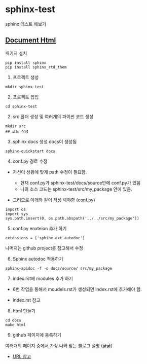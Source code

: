 # sphinx-test
sphinx 테스트 해보기


## [Document Html](https://sungreong.github.io/sphinx-test/)

패키지 설치
```
pip install sphinx
pip install sphinx_rtd_them
```

1. 프로젝트 생성
```
mkdir sphinx-test

```
2. 프로젝트 집입 
```
cd sphinx-test
```
2. src 폴더 생성 및 여러개의 파이썬 코드 생성
```
mkdir src
## 코드 작성 
```
3. sphinx docs 생성
docs이 생성됨
```
sphinx-quickstart docs
```

4. conf.py  경로 수정 
* 자신이 상황에 맞게 path 수정이 필요함.
    * 현재 conf.py가 sphinx-test/docs/source안에 conf.py가 있음
    * 나의 소스 코드는 sphinx-test/src/my_package 안에 있음.

* 그러므로 아래와 같이 작성 해야함 (conf.py)
```
import os
import sys
sys.path.insert(0, os.path.abspath('../../src/my_package'))
```

5. conf.py enxteion 추가 하기 

```
extensions = ['sphinx.ext.autodoc']
```

나머지는 github project를 참고해서 수정

6.  Sphinx autodoc  적용하기

```
sphinx-apidoc -f -o docs/source/ src/my_package
```

7. index.rst에 modules 추가 하기 

* 6번 작업을 통해서 moudels.rst가 생성되면 index.rst에 추가해야 함.

* index.rst 참고 

8. html 만들기

```
cd docs
make html
```

9. github 페이지에 등록하기

여러개의 페이지 중에서 가장 나와 맞는 블로그 설명 (굳굳)

* [URL 참고](https://m.blog.naver.com/sooftware/221838103492)




